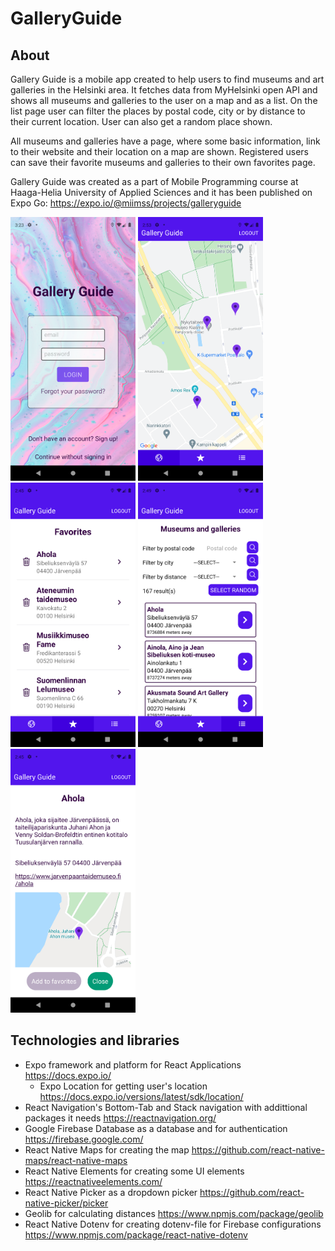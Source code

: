 # GalleryGuide

## About

Gallery Guide is a mobile app created to help users to find museums and art galleries in the Helsinki area. It fetches data from MyHelsinki open API and shows all museums 
and galleries to the user on a map and as a list. On the list page user can filter the places by postal code, city or by distance to their current location. User can also get a 
random place shown. 

All museums and galleries have a page, where some basic information, link to their website and their location on a map are shown. Registered users can save their favorite museums and galleries 
to their own favorites page.

Gallery Guide was created as a part of Mobile Programming course at Haaga-Helia University of Applied Sciences and it has been published on Expo Go: https://expo.io/@miimss/projects/galleryguide


<p>
  <img src="assets/Login.png" alt="login screen" width="200"/>
  <img src="assets/Map.png" alt="map screen" width="200"/>
  <img src="assets/Favorites.png" alt="favorites screen" width="200"/>
  <img src="assets/List.png" alt="list screen" width="200"/>
  <img src="assets/Place.png" alt="place screen" width="200"/>
</p>

## Technologies and libraries

* Expo framework and platform for React Applications https://docs.expo.io/
  * Expo Location for getting user's location https://docs.expo.io/versions/latest/sdk/location/
* React Navigation's Bottom-Tab and Stack navigation with addittional packages it needs https://reactnavigation.org/
* Google Firebase Database as a database and for authentication https://firebase.google.com/
* React Native Maps for creating the map https://github.com/react-native-maps/react-native-maps
* React Native Elements for creating some UI elements https://reactnativeelements.com/
* React Native Picker as a dropdown picker https://github.com/react-native-picker/picker
* Geolib for calculating distances https://www.npmjs.com/package/geolib
* React Native Dotenv for creating dotenv-file for Firebase configurations https://www.npmjs.com/package/react-native-dotenv
